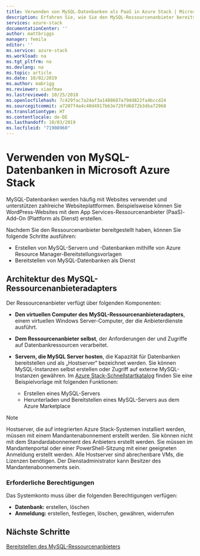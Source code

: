 ```yaml
---
title: Verwenden von MySQL-Datenbanken als PaaS in Azure Stack | Microsoft-Dokumentation
description: Erfahren Sie, wie Sie den MySQL-Ressourcenanbieter bereitstellen und MySQL-Datenbanken als Dienst in Azure Stack einrichten.
services: azure-stack
documentationCenter: ''
author: mattbriggs
manager: femila
editor: ''
ms.service: azure-stack
ms.workload: na
ms.tgt_pltfrm: na
ms.devlang: na
ms.topic: article
ms.date: 10/02/2019
ms.author: mabrigg
ms.reviewer: xiaofmao
ms.lastreviewed: 10/25/2018
ms.openlocfilehash: 7c429fac7a24af3a1488687a79dd822fa4bccd24
ms.sourcegitcommit: a7207f4a4c40d4917b63e729fd6872b3dba72968
ms.translationtype: HT
ms.contentlocale: de-DE
ms.lasthandoff: 10/03/2019
ms.locfileid: "71908960"
---
```

# <a name="use-mysql-databases-on-microsoft-azure-stack"></a>Verwenden von MySQL-Datenbanken in Microsoft Azure Stack

MySQL-Datenbanken werden häufig mit Websites verwendet und unterstützen zahlreiche Websiteplattformen. Beispielsweise können Sie WordPress-Websites mit dem App Services-Ressourcenanbieter (PaaS)-Add-On (Plattform als Dienst) erstellen.

Nachdem Sie den Ressourcenanbieter bereitgestellt haben, können Sie folgende Schritte ausführen:

* Erstellen von MySQL-Servern und -Datenbanken mithilfe von Azure Resource Manager-Bereitstellungsvorlagen
* Bereitstellen von MySQL-Datenbanken als Dienst  

## <a name="mysql-resource-provider-adapter-architecture"></a>Architektur des MySQL-Ressourcenanbieteradapters

Der Ressourcenanbieter verfügt über folgenden Komponenten:

* **Den virtuellen Computer des MySQL-Ressourcenanbieteradapters**, einem virtuellen Windows Server-Computer, der die Anbieterdienste ausführt.
* **Dem Ressourcenanbieter selbst**, der Anforderungen der und Zugriffe auf Datenbankressourcen verarbeitet.
* **Servern, die MySQL Server hosten**, die Kapazität für Datenbanken bereitstellen und als „Hostserver“ bezeichnet werden. Sie können MySQL-Instanzen selbst erstellen oder Zugriff auf externe MySQL-Instanzen gewähren. Im [Azure Stack-Schnellstartkatalog](https://github.com/Azure/AzureStack-QuickStart-Templates/tree/master/mysql-standalone-server-windows) finden Sie eine Beispielvorlage mit folgenden Funktionen:

  * Erstellen eines MySQL-Servers
  * Herunterladen und Bereitstellen eines MySQL-Servers aus dem Azure Marketplace

> [!NOTE]
> Hostserver, die auf integrierten Azure Stack-Systemen installiert werden, müssen mit einem Mandantenabonnement erstellt werden. Sie können nicht mit dem Standardabonnement des Anbieters erstellt werden. Sie müssen im Mandantenportal oder einer PowerShell-Sitzung mit einer geeigneten Anmeldung erstellt werden. Alle Hostserver sind abrechenbare VMs, die Lizenzen benötigen. Der Dienstadministrator kann Besitzer des Mandantenabonnements sein.

### <a name="required-privileges"></a>Erforderliche Berechtigungen

Das Systemkonto muss über die folgenden Berechtigungen verfügen:

* **Datenbank:** erstellen, löschen
* **Anmeldung:** erstellen, festlegen, löschen, gewähren, widerrufen  

## <a name="next-steps"></a>Nächste Schritte

[Bereitstellen des MySQL-Ressourcenanbieters](azure-stack-mysql-resource-provider-deploy.md)
